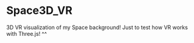 # Space3D_VR

3D VR visualization of my Space background! Just to test how VR works with Three.js! ^^
